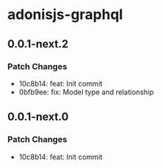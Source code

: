 # adonisjs-graphql

## 0.0.1-next.2

### Patch Changes

- 10c8b14: feat: Init commit
- 0bfb9ee: fix: Model type and relationship

## 0.0.1-next.0

### Patch Changes

- 10c8b14: feat: Init commit
